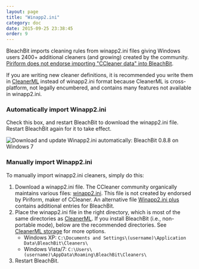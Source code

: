 ```yaml
---
layout: page
title: "Winapp2.ini"
category: doc
date: 2015-09-25 23:38:45
order: 9
---
```


BleachBit imports cleaning rules from winapp2.ini files giving Windows users 2400+ additional cleaners (and growing) created by the community. [Piriform does not endorse importing "CCleaner data" into BleachBit](https://www.bleachbit.org/news/ccleaner-asks-bleachbit-remove-winapp2ini-importer).

If you are writing new cleaner definitions, it is recommended you write them in [CleanerML](cleanerml) instead of winapp2.ini format because CleanerML is cross-platform, not legally encumbered, and contains many features not available in winapp2.ini.

### Automatically import Winapp2.ini

Check this box, and restart BleachBit to download the winapp2.ini file. Restart BleachBit again for it to take effect.

![Download and update Winapp2.ini automatically: BleachBit 0.8.8 on Windows 7](https://lh6.googleusercontent.com/-LTmt1E95Ioo/TfgnJN7NiLI/AAAAAAAAC4A/qdNQcmMjpvI/s800/bleachbit-088-windows-7-preferences-general-highlight.png)

### Manually import Winapp2.ini

To manually import winapp2.ini cleaners, simply do this:

1.  Download a winapp2.ini file. The CCleaner community organically maintains various files: [winapp2.ini](https://github.com/MoscaDotTo/Winapp2/). This file is not created by endorsed by Piriform, maker of CCleaner. An alternative file [Winapp2.ini plus](https://github.com/bleachbit/winapp2.ini) contains additional entries for BleachBit.
2.  Place the winapp2.ini file in the right directory, which is most of the same directories as [CleanerML](cleanerml). If you install BleachBit (i.e., non-portable mode), below are the recommended directories. See [CleanerML storage](cleanerml) for more options.
    *   Windows XP: ```C:\Documents and Settings\(username)\Application Data\BleachBit\Cleaners\```
    *   Windows Vista/7: ```C:\Users\(username)\AppData\Roaming\BleachBit\Cleaners\```
3.  Restart BleachBit.


